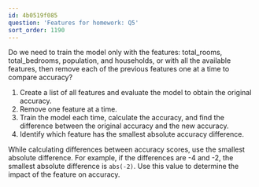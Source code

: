 ```yaml
---
id: 4b0519f085
question: 'Features for homework: Q5'
sort_order: 1190
---
```


Do we need to train the model only with the features: total_rooms, total_bedrooms, population, and households, or with all the available features, then remove each of the previous features one at a time to compare accuracy?

1. Create a list of all features and evaluate the model to obtain the original accuracy.
2. Remove one feature at a time.
3. Train the model each time, calculate the accuracy, and find the difference between the original accuracy and the new accuracy.
4. Identify which feature has the smallest absolute accuracy difference.

While calculating differences between accuracy scores, use the smallest absolute difference. For example, if the differences are -4 and -2, the smallest absolute difference is `abs(-2)`. Use this value to determine the impact of the feature on accuracy.